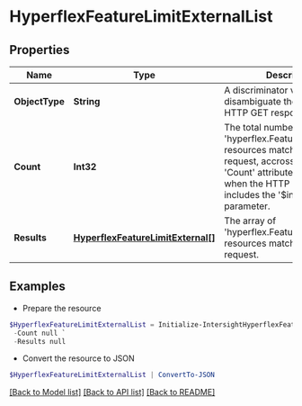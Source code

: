 # HyperflexFeatureLimitExternalList
## Properties

Name | Type | Description | Notes
------------ | ------------- | ------------- | -------------
**ObjectType** | **String** | A discriminator value to disambiguate the schema of a HTTP GET response body. | 
**Count** | **Int32** | The total number of &#39;hyperflex.FeatureLimitExternal&#39; resources matching the request, accross all pages. The &#39;Count&#39; attribute is included when the HTTP GET request includes the &#39;$inlinecount&#39; parameter. | [optional] 
**Results** | [**HyperflexFeatureLimitExternal[]**](HyperflexFeatureLimitExternal.md) | The array of &#39;hyperflex.FeatureLimitExternal&#39; resources matching the request. | [optional] 

## Examples

- Prepare the resource
```powershell
$HyperflexFeatureLimitExternalList = Initialize-IntersightHyperflexFeatureLimitExternalList  -ObjectType null `
 -Count null `
 -Results null
```

- Convert the resource to JSON
```powershell
$HyperflexFeatureLimitExternalList | ConvertTo-JSON
```

[[Back to Model list]](../README.md#documentation-for-models) [[Back to API list]](../README.md#documentation-for-api-endpoints) [[Back to README]](../README.md)

